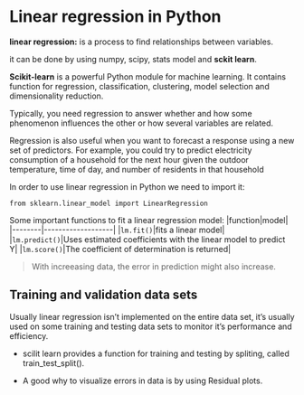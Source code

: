 # Linear regression in Python
**linear regression:** is a process to find relationships between variables.

it can be done by using numpy, scipy, stats model and **sckit learn**.

**Scikit-learn** is a powerful Python module for machine learning. It contains function for regression, classification, clustering, model selection and dimensionality reduction.

Typically, you need regression to answer whether and how some phenomenon influences the other or how several variables are related.

Regression is also useful when you want to forecast a response using a new set of predictors. For example, you could try to predict electricity consumption of a household for the next hour given the outdoor temperature, time of day, and number of residents in that household

In order to use linear regression in Python we need to import it:
```
from sklearn.linear_model import LinearRegression
```
Some important functions to fit a linear regression model:
 	 |function|model|
|--------|-------------------|
|```lm.fit()```|fits a linear model|
|```lm.predict()```|Uses estimated coefficients with the linear model to predict Y|
|```lm.score()```|The coefficient of determination is returned|

> With increeasing data, the error in prediction might also increase.
## Training and validation data sets
Usually linear regression isn’t implemented on the entire data set, it’s usually used on some training and testing data sets to monitor it’s performance and efficiency.

- scilit learn provides a function for training and testing by spliting, called train_test_split().

- A good why to visualize errors in data is by using Residual plots.

